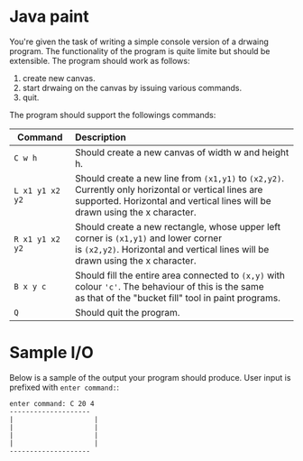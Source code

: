 # Java paint
You're given the task of writing a simple console version of a drwaing program. The functionality of the program is quite limite but should be extensible. The program should work as follows:

1. create new canvas.
2. start drwaing on the canvas by issuing various commands.
3. quit.

The program should support the followings commands:

| Command          | Description                                                                                          |
|------------------| :--------------------------------------------------------------------------------------------------- |
| `C w h`          | Should create a new canvas  of width w and height h. |
| `L x1 y1 x2 y2`  | Should create a new line from `(x1,y1)` to `(x2,y2)`. Currently only horizontal or vertical lines are<br /> supported. Horizontal and vertical lines will be drawn using the x character. |
| `R x1 y1 x2 y2`  | Should create a new rectangle, whose upper left corner is `(x1,y1)` and lower corner<br /> is `(x2,y2)`. Horizontal and vertical lines will be drawn using the x character. |
| `B x y c`        | Should fill the entire area connected to `(x,y)` with colour `'c'`. The behaviour of this is the same<br /> as that of the "bucket fill" tool in paint programs. |
| `Q`              | Should quit the program. |

# Sample I/O
Below is a sample of the output your program should produce. User input is prefixed with `enter command:`:
	
`enter command: C 20 4`<br />
`--------------------`<br />
`| 					  |`<br />
`| 					  |`<br />
`| 					  |`<br />
`| 					  |`<br />
`--------------------`<br />
	
